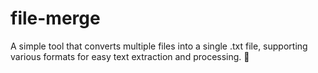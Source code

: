 # file-merge
A simple tool that converts multiple files into a single .txt file, supporting various formats for easy text extraction and processing. 🚀
